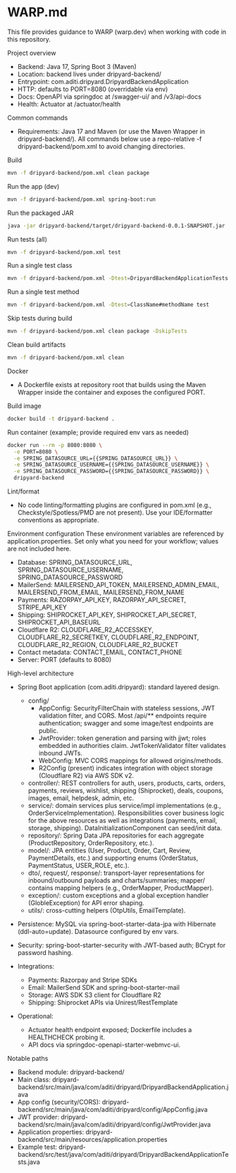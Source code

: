 # WARP.md

This file provides guidance to WARP (warp.dev) when working with code in this repository.

Project overview
- Backend: Java 17, Spring Boot 3 (Maven)
- Location: backend lives under dripyard-backend/
- Entrypoint: com.aditi.dripyard.DripyardBackendApplication
- HTTP: defaults to PORT=8080 (overridable via env)
- Docs: OpenAPI via springdoc at /swagger-ui/ and /v3/api-docs
- Health: Actuator at /actuator/health

Common commands
- Requirements: Java 17 and Maven (or use the Maven Wrapper in dripyard-backend/). All commands below use a repo-relative -f dripyard-backend/pom.xml to avoid changing directories.

Build
```bash path=null start=null
mvn -f dripyard-backend/pom.xml clean package
```

Run the app (dev)
```bash path=null start=null
mvn -f dripyard-backend/pom.xml spring-boot:run
```

Run the packaged JAR
```bash path=null start=null
java -jar dripyard-backend/target/dripyard-backend-0.0.1-SNAPSHOT.jar
```

Run tests (all)
```bash path=null start=null
mvn -f dripyard-backend/pom.xml test
```

Run a single test class
```bash path=null start=null
mvn -f dripyard-backend/pom.xml -Dtest=DripyardBackendApplicationTests test
```

Run a single test method
```bash path=null start=null
mvn -f dripyard-backend/pom.xml -Dtest=ClassName#methodName test
```

Skip tests during build
```bash path=null start=null
mvn -f dripyard-backend/pom.xml clean package -DskipTests
```

Clean build artifacts
```bash path=null start=null
mvn -f dripyard-backend/pom.xml clean
```

Docker
- A Dockerfile exists at repository root that builds using the Maven Wrapper inside the container and exposes the configured PORT.

Build image
```bash path=null start=null
docker build -t dripyard-backend .
```

Run container (example; provide required env vars as needed)
```bash path=null start=null
docker run --rm -p 8080:8080 \
  -e PORT=8080 \
  -e SPRING_DATASOURCE_URL={{SPRING_DATASOURCE_URL}} \
  -e SPRING_DATASOURCE_USERNAME={{SPRING_DATASOURCE_USERNAME}} \
  -e SPRING_DATASOURCE_PASSWORD={{SPRING_DATASOURCE_PASSWORD}} \
  dripyard-backend
```

Lint/format
- No code linting/formatting plugins are configured in pom.xml (e.g., Checkstyle/Spotless/PMD are not present). Use your IDE/formatter conventions as appropriate.

Environment configuration
These environment variables are referenced by application.properties. Set only what you need for your workflow; values are not included here.
- Database: SPRING_DATASOURCE_URL, SPRING_DATASOURCE_USERNAME, SPRING_DATASOURCE_PASSWORD
- MailerSend: MAILERSEND_API_TOKEN, MAILERSEND_ADMIN_EMAIL, MAILERSEND_FROM_EMAIL, MAILERSEND_FROM_NAME
- Payments: RAZORPAY_API_KEY, RAZORPAY_API_SECRET, STRIPE_API_KEY
- Shipping: SHIPROCKET_API_KEY, SHIPROCKET_API_SECRET, SHIPROCKET_API_BASEURL
- Cloudflare R2: CLOUDFLARE_R2_ACCESSKEY, CLOUDFLARE_R2_SECRETKEY, CLOUDFLARE_R2_ENDPOINT, CLOUDFLARE_R2_REGION, CLOUDFLARE_R2_BUCKET
- Contact metadata: CONTACT_EMAIL, CONTACT_PHONE
- Server: PORT (defaults to 8080)

High-level architecture
- Spring Boot application (com.aditi.dripyard): standard layered design.
  - config/
    - AppConfig: SecurityFilterChain with stateless sessions, JWT validation filter, and CORS. Most /api/** endpoints require authentication; swagger and some image/test endpoints are public.
    - JwtProvider: token generation and parsing with jjwt; roles embedded in authorities claim. JwtTokenValidator filter validates inbound JWTs.
    - WebConfig: MVC CORS mappings for allowed origins/methods.
    - R2Config (present) indicates integration with object storage (Cloudflare R2) via AWS SDK v2.
  - controller/: REST controllers for auth, users, products, carts, orders, payments, reviews, wishlist, shipping (Shiprocket), deals, coupons, images, email, helpdesk, admin, etc.
  - service/: domain services plus service/impl implementations (e.g., OrderServiceImplementation). Responsibilities cover business logic for the above resources as well as integrations (payments, email, storage, shipping). DataInitializationComponent can seed/init data.
  - repository/: Spring Data JPA repositories for each aggregate (ProductRepository, OrderRepository, etc.).
  - model/: JPA entities (User, Product, Order, Cart, Review, PaymentDetails, etc.) and supporting enums (OrderStatus, PaymentStatus, USER_ROLE, etc.).
  - dto/, request/, response/: transport-layer representations for inbound/outbound payloads and charts/summaries; mapper/ contains mapping helpers (e.g., OrderMapper, ProductMapper).
  - exception/: custom exceptions and a global exception handler (GlobleException) for API error shaping.
  - utils/: cross-cutting helpers (OtpUtils, EmailTemplate).

- Persistence: MySQL via spring-boot-starter-data-jpa with Hibernate (ddl-auto=update). Datasource configured by env vars.
- Security: spring-boot-starter-security with JWT-based auth; BCrypt for password hashing.
- Integrations:
  - Payments: Razorpay and Stripe SDKs
  - Email: MailerSend SDK and spring-boot-starter-mail
  - Storage: AWS SDK S3 client for Cloudflare R2
  - Shipping: Shiprocket APIs via Unirest/RestTemplate
- Operational:
  - Actuator health endpoint exposed; Dockerfile includes a HEALTHCHECK probing it.
  - API docs via springdoc-openapi-starter-webmvc-ui.

Notable paths
- Backend module: dripyard-backend/
- Main class: dripyard-backend/src/main/java/com/aditi/dripyard/DripyardBackendApplication.java
- App config (security/CORS): dripyard-backend/src/main/java/com/aditi/dripyard/config/AppConfig.java
- JWT provider: dripyard-backend/src/main/java/com/aditi/dripyard/config/JwtProvider.java
- Application properties: dripyard-backend/src/main/resources/application.properties
- Example test: dripyard-backend/src/test/java/com/aditi/dripyard/DripyardBackendApplicationTests.java
